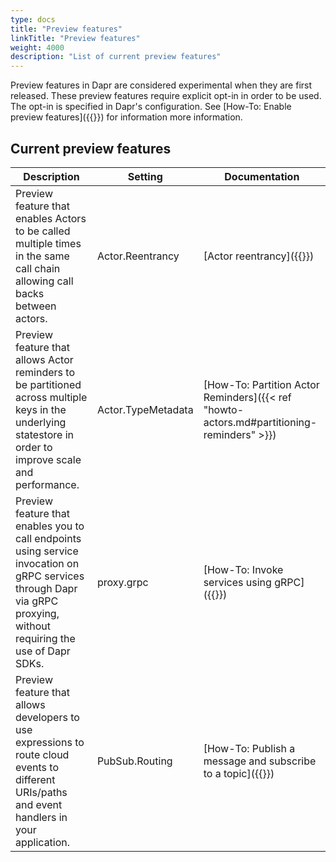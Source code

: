 ```yaml
---
type: docs
title: "Preview features"
linkTitle: "Preview features"
weight: 4000
description: "List of current preview features"
---
```

Preview features in Dapr are considered experimental when they are first released. These preview features require explicit opt-in in order to be used. The opt-in is specified in Dapr's configuration. See [How-To: Enable preview features]({{<ref preview-features>}}) for information more information.


## Current preview features
| Description | Setting | Documentation |
|-------------|---------|---------------|
| Preview feature that enables Actors to be called multiple times in the same call chain allowing call backs between actors. | Actor.Reentrancy | [Actor reentrancy]({{<ref actor-reentrancy>}}) |
| Preview feature that allows Actor reminders to be partitioned across multiple keys in the underlying statestore in order to improve scale and performance. | Actor.TypeMetadata | [How-To: Partition Actor Reminders]({{< ref "howto-actors.md#partitioning-reminders" >}}) |
| Preview feature that enables you to call endpoints using service invocation on gRPC services through Dapr via gRPC proxying, without requiring the use of Dapr SDKs. | proxy.grpc | [How-To: Invoke services using gRPC]({{<ref howto-invoke-services-grpc>}}) |
| Preview feature that allows developers to use expressions to route cloud events to different URIs/paths and event handlers in your application. | PubSub.Routing | [How-To: Publish a message and subscribe to a topic]({{<ref howto-route-messages>}}) |

